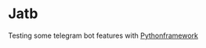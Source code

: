 # Jatb
Testing some telegram bot features with 
[Pythonframework](http://telepot.readthedocs.io/en/latest/)
